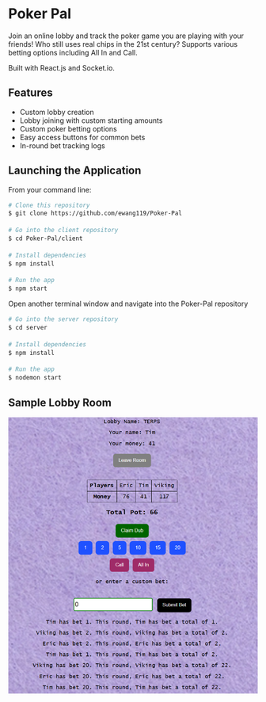 # Poker Pal

Join an online lobby and track the poker game you are playing with your friends! Who still uses real chips in the 21st century? Supports various betting options including All In and Call. 

Built with React.js and Socket.io. 


## Features

* Custom lobby creation
* Lobby joining with custom starting amounts
* Custom poker betting options
* Easy access buttons for common bets
* In-round bet tracking logs


## Launching the Application

From your command line:
```bash
# Clone this repository
$ git clone https://github.com/ewang119/Poker-Pal

# Go into the client repository
$ cd Poker-Pal/client

# Install dependencies
$ npm install

# Run the app
$ npm start
```

Open another terminal window and navigate into the Poker-Pal repository

```bash
# Go into the server repository
$ cd server

# Install dependencies
$ npm install

# Run the app
$ nodemon start
```


## Sample Lobby Room
![alt text](https://github.com/ewang119/Poker-Pal/blob/master/wager.png?raw=true)

